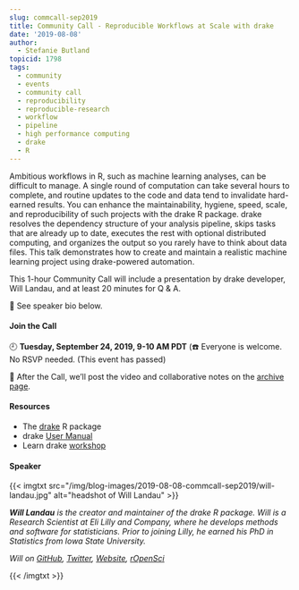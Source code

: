 ```yaml
---
slug: commcall-sep2019
title: Community Call - Reproducible Workflows at Scale with drake
date: '2019-08-08'
author:
  - Stefanie Butland
topicid: 1798
tags:
  - community
  - events
  - community call
  - reproducibility
  - reproducible-research
  - workflow
  - pipeline
  - high performance computing
  - drake
  - R
---
```

Ambitious workflows in R, such as machine learning analyses, can be difficult to manage. A single round of computation can take several hours to complete, and routine updates to the code and data tend to invalidate hard-earned results. You can enhance the maintainability, hygiene, speed, scale, and reproducibility of such projects with the drake R package. drake resolves the dependency structure of your analysis pipeline, skips tasks that are already up to date, executes the rest with optional distributed computing, and organizes the output so you rarely have to think about data files. This talk demonstrates how to create and maintain a realistic machine learning project using drake-powered automation.

This 1-hour Community Call will include a presentation by drake developer, Will Landau, and at least 20 minutes for Q & A.

🎤 See speaker bio below.  

#### Join the Call

🕘 **Tuesday, September 24, 2019, 9-10 AM PDT** (☎️ Everyone is welcome. No RSVP needed. (This event has passed)

🎥 After the Call, we’ll post the video and collaborative notes on the [archive page](/commcalls/2019-09-24/).

#### Resources

- The [drake](https://github.com/ropensci/drake) R package
- drake [User Manual](https://ropenscilabs.github.io/drake-manual/)
- Learn drake [workshop](https://github.com/wlandau/learndrake)

#### Speaker

{{< imgtxt src="/img/blog-images/2019-08-08-commcall-sep2019/will-landau.jpg" alt="headshot of Will Landau" >}}

_**Will Landau** is the creator and maintainer of the drake R package. Will is a Research Scientist at Eli Lilly and Company, where he develops methods and software for statisticians. Prior to joining Lilly, he earned his PhD in Statistics from Iowa State University._

_Will on [GitHub](https://github.com/wlandau), [Twitter](https://twitter.com/wmlandau), [Website](https://wlandau.github.io/), [rOpenSci](/authors/will-landau/)_

{{< /imgtxt >}}
